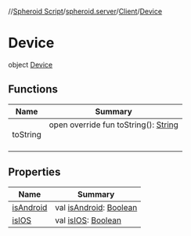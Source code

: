 //[Spheroid Script](../../../index.md)/[spheroid.server](../../index.md)/[Client](../index.md)/[Device](index.md)



# Device  
 object [Device](index.md)   


## Functions  
  
|  Name|  Summary| 
|---|---|
| toString| open override fun toString(): [String](../../../spheroid/-string/index.md)  <br><br><br>


## Properties  
  
|  Name|  Summary| 
|---|---|
| [isAndroid](index.md#spheroid.server/Client.Device/isAndroid/#/PointingToDeclaration/)|  val [isAndroid](index.md#spheroid.server/Client.Device/isAndroid/#/PointingToDeclaration/): [Boolean](../../../spheroid/-boolean/index.md)   <br>
| [isIOS](index.md#spheroid.server/Client.Device/isIOS/#/PointingToDeclaration/)|  val [isIOS](index.md#spheroid.server/Client.Device/isIOS/#/PointingToDeclaration/): [Boolean](../../../spheroid/-boolean/index.md)   <br>

